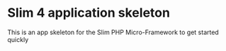 # Slim 4 application skeleton

This is an app skeleton for the Slim PHP Micro-Framework to get started quickly
